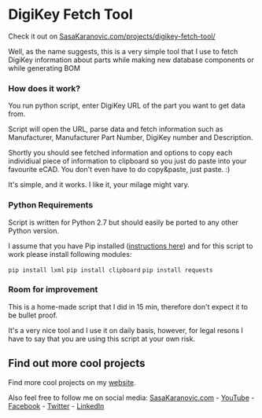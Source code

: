 # DigiKey Fetch Tool

Check it out on [SasaKaranovic.com/projects/digikey-fetch-tool/][1]

Well, as the name suggests, this is a very simple tool that I use to fetch DigiKey
information about parts while making new database components or while generating BOM

### How does it work?

You run python script, enter DigiKey URL of the part you want to get data from.

Script will open the URL, parse data and fetch information such as Manufacturer, Manufacturer Part Number, DigiKey number and Description.

Shortly you should see fetched information and options to copy each individiual piece of information to clipboard
so you just do paste into your favourite eCAD. You don't even have to do copy&paste, just paste. :)

It's simple, and it works. I like it, your milage might vary.


### Python Requirements

Script is written for Python 2.7 but should easily be ported to any other Python version.

I assume that you have Pip installed ([instructions here][7]) and for this script to work please install following modules:

`pip install lxml`
`pip install clipboard`
`pip install requests`



### Room for improvement

This is a home-made script that I did in 15 min, therefore don't expect it to be bullet proof.

It's a very nice tool and I use it on daily basis, however, for legal resons I have to say that you are using this script at your own risk.


## Find out more cool projects 

Find more cool projects on my [website][1].

Also feel free to follow me on social media:
[SasaKaranovic.com][2] - [YouTube][3] - [Facebook][4] - [Twitter][5] - [LinkedIn][6]

  [1]: http://sasakaranovic.com/projects/digikey-fetch-tool/
  [2]: http://sasakaranovic.com/
  [3]: http://sasakaranovic.com/youtube
  [4]: http://sasakaranovic.com/facebook
  [5]: http://sasakaranovic.com/twitter
  [6]: http://sasakaranovic.com/linkedin
  [7]: https://pip.pypa.io/en/stable/installing/